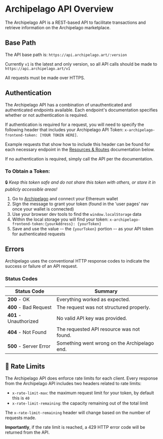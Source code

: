 # Archipelago API Overview

The Archipelago API is a REST-based API to facilitate transactions and retrieve information on the Archipelago marketplace.

## Base Path

The API base path is: `https://api.archipelago.art/:version`

Currently `v1` is the latest and only version, so all API calls should be made to `https://api.archipelago.art/v1`

All requests must be made over HTTPS.

## Authentication

The Archipelago API has a combination of unauthenticated and authenticated endpoints available. Each endpoint's documentation specifies whether or not authentication is required.

If authentication is required for a request, you will need to specify the following header that includes your Archipelago API Token: `x-archipelago-frontend-token: [YOUR TOKEN HERE]`.

Example requests that show how to include this header can be found for each necessary endpoint in the [Resources & Routes](#-Resources-amp-Routes) documentation below.

If no authentication is required, simply call the API per the documentation.

### To Obtain a Token:

:lock: _Keep this token safe and do not share this token with others, or store it in publicly accessible areas!_

1. Go to [Archipelago](https://archipelago.art) and connect your Ethereum wallet
2. Sign the message to grant your token (found in the 'user pages' nav once your wallet is connected)
3. Use your browser dev tools to find the `window.localStorage` data
4. Within the local storage you will find your token: `x-archipelago-frontend-token:{yourAddress}: {yourToken}`
5. Save and use the value -- the `{yourToken}` portion -- as your API token for authenticated requests

## Errors

Archipelago uses the conventional HTTP response codes to indicate the success or failure of an API request.

### Status Codes

| Status Code            | Summary                                      |
| ---------------------- | -------------------------------------------- |
| **200** - OK           | Everything worked as expected.               |
| **400** - Bad Request  | The request was not structured properly.     |
| **401** - Unauthorized | No valid API key was provided.               |
| **404** - Not Found    | The requested API resource was not found.    |
| **500** - Server Error | Something went wrong on the Archipelago end. |

## :racehorse: Rate Limits

The Archipelago API does enforce rate limits for each client. Every response from the Archipelago API includes two headers related to rate limits:

- `x-rate-limit-max`: the maximum request limit for your token, by default this is `40`
- `x-rate-limit-remaining`: the capacity remaining out of the total limit

The `x-rate-limit-remaining` header will change based on the number of requests made.

**Importantly**, if the rate limit is reached, a 429 HTTP error code will be returned from the API.
